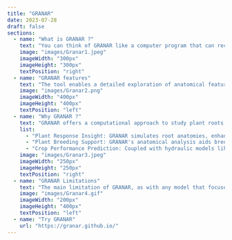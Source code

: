 ```yaml
---
title: "GRANAR"
date: 2023-07-28
draft: false
sections:
  - name: "What is GRANAR ?"
    text: "You can think of GRANAR like a computer program that can recreate the structure of plant roots on a cell-by-cell basis. GRANAR primarily focuses on the anatomy of individual root sections, rather than simulating the architecture of the entire root system. It generates explicit representations of root anatomy at a cellular scale. You can check the official site of GRANAR [here](https://granar.github.io/)."
    image: "images/Granar1.jpeg"
    imageWidth: "300px"
    imageHeight: "300px"
    textPosition: "right"
  - name: "GRANAR features"
    text: "The tool enables a detailed exploration of anatomical features like the number of xylem vessels, the proportion of aerenchyma, the size of the stele, cortex width, etc. These are all features that would typically be analyzed in a cross-sectional view of a root, rather than in a whole root system architecture model."
    image: "images/Granar2.png"
    imageWidth: "400px"
    imageHeight: "400px"
    textPosition: "left"
  - name: "Why GRANAR ?"
    text: "GRANAR offers a computational approach to study plant roots by recreating their structure and functionality at a cellular level digitally. Moreover, coupled with other models, GRANAR can predict crop performance under varying conditions, optimizing farming practices and enhancing precision agriculture. For e.g:"
    list:
      - "Plant Response Insight: GRANAR simulates root anatomies, enhancing understanding of plant    nutrient absorption for growth and resilience."
      - "Plant Breeding Support: GRANAR's anatomical analysis aids breeders in developing drought-tolerant crops for varied soil qualities."
      - "Crop Performance Prediction: Coupled with hydraulic models like MECHA, GRANAR forecasts root performance under diverse environmental conditions."   
    image: "images/Granar3.jpeg"
    imageWidth: "250px"
    imageHeight: "250px"
    textPosition: "right"
  - name: "GRANAR Limitations"
    text: "The main limitation of GRANAR, as with any model that focuses on a specific scale or aspect of a system, is that it does not provide a holistic understanding of plant growth and development. While GRANAR is excellent at providing detailed information about root anatomy at the cellular level and its implications on water and nutrient uptake, it cannot directly provide information about how these root traits interact with other plant traits or environmental variables at a larger scale to influence overall plant growth, yield, or response to stress."
    image: "images/Granar4.gif"
    imageWidth: "200px"
    imageHeight: "400px"
    textPosition: "left"    
  - name: "Try GRANAR"
    url: "https://granar.github.io/"
---
```

